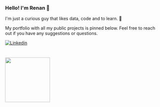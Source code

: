 ### Hello! I'm Renan 👋

I'm just a curious guy that likes data, code and to learn. 🤙

My portfolio with all my public projects is pinned below. Feel free to reach out if you have any suggestions or questions.

[![Linkedin](https://img.shields.io/badge/LinkedIn-0077B5?style=for-the-badge&logo=linkedin&logoColor=white)](https://www.linkedin.com/in/renanheckert/)

#

<div align="">
  <a href="https://github.com/lealre">
    <img height="145em" src="https://github-readme-stats.vercel.app/api?username=lealre&count_private=true&include_all_commits=true&show_icons=true&theme=dracula&hide_border=false&show_owner=true"/>
  </a>
</div>
<!--
**lealre/lealre** is a ✨ _special_ ✨ repository because its `README.md` (this file) appears on your GitHub profile.

Here are some ideas to get you started:

- 🔭 I’m currently working on ...
- 🌱 I’m currently learning ...
- 👯 I’m looking to collaborate on ...
- 🤔 I’m looking for help with ...
- 💬 Ask me about ...
- 📫 How to reach me: ...
- 😄 Pronouns: ...
- ⚡ Fun fact: ...
-->

